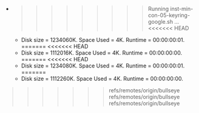 * >>>>>>>>> Running inst-min-con-05-keyring-google.sh ...
<<<<<<< HEAD
  * Disk size = 1234060K. Space Used = 4K. Runtime = 00:00:00:01.
=======
<<<<<<< HEAD
  * Disk size = 1112016K. Space Used = 4K. Runtime = 00:00:00:00.
=======
<<<<<<< HEAD
  * Disk size = 1234080K. Space Used = 4K. Runtime = 00:00:00:01.
=======
  * Disk size = 1112260K. Space Used = 4K. Runtime = 00:00:00:00.
>>>>>>> refs/remotes/origin/bullseye
>>>>>>> refs/remotes/origin/bullseye
>>>>>>> refs/remotes/origin/bullseye
